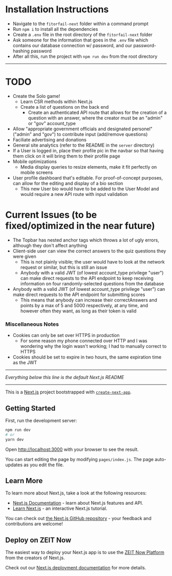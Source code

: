 # Installation Instructions

-   Navigate to the `fitorfail-next` folder within a command prompt
-   Run `npm i` to install all the dependencies
-   Create a `.env` file in the root directory of the `fitorfail-next` folder
-   Ask someone for the information that goes in the `.env` file which contains our database connection w/ password, and our password-hashing password
-   After all this, run the project with `npm run dev` from the root directory

---

# TODO

-   Create the Solo game!
    -   Learn CSR methods within Next.js
    -   Create a list of questions on the back end
        -   Create an authenticated API route that allows for the creation of a question with an answer, where the creator must be an "admin" or "gov" account_type
-   Allow "appropriate government officials and designated personel" ("admin" and "gov") to contribute input (add/remove questions)
-   Faciliate advertising and donations
-   General site analytics (refer to the README in the `server` directory)
-   If a User is logged in, place their profile pic in the navbar so that having them click on it will bring them to their profile page
-   Mobile optimizations
    -   Media display queries to resize elements, make it fit perfectly on mobile screens
-   User profile dashboard that's editable. For proof-of-concept purposes, can allow for the editing and display of a bio section
    -   This new User bio would have to be added to the User Model and would require a new API route with input validation

# Current Issues (to be fixed/optimized in the near future)

-   The Topbar has nested anchor tags which throws a lot of ugly errors, although they don't affect anything
-   Client-side user can view the correct answers to the quiz questions they were given
    -   This is not plainly visible; the user would have to look at the network request or similar, but this is still an issue
    -   Anybody with a valid JWT (of lowest account_type privilege "user") can make direct requests to the API endpoint to keep receiving information on four randomly-selected questions from the database
-   Anybody with a valid JWT (of lowest account_type privilege "user") can make direct requests to the API endpoint for submitting scores
    -   This means that anybody can increase their correctAnswers and points by a max of 5 and 5000 respectively, at any time, and however often they want, as long as their token is valid

### Miscellaneous Notes

-   Cookies can only be set over HTTPS in production
    -   For some reason my phone connected over HTTP and I was wondering why the login wasn't working; I had to manually correct to HTTPS
-   Cookies should be set to expire in two hours, the same expiration time as the JWT

---

_Everything below this line is the default Next.js README_

---

This is a [Next.js](https://nextjs.org/) project bootstrapped with [`create-next-app`](https://github.com/zeit/next.js/tree/canary/packages/create-next-app).

## Getting Started

First, run the development server:

```bash
npm run dev
# or
yarn dev
```

Open [http://localhost:3000](http://localhost:3000) with your browser to see the result.

You can start editing the page by modifying `pages/index.js`. The page auto-updates as you edit the file.

## Learn More

To learn more about Next.js, take a look at the following resources:

-   [Next.js Documentation](https://nextjs.org/docs) - learn about Next.js features and API.
-   [Learn Next.js](https://nextjs.org/learn) - an interactive Next.js tutorial.

You can check out [the Next.js GitHub repository](https://github.com/zeit/next.js/) - your feedback and contributions are welcome!

## Deploy on ZEIT Now

The easiest way to deploy your Next.js app is to use the [ZEIT Now Platform](https://zeit.co/import?utm_medium=default-template&filter=next.js&utm_source=create-next-app&utm_campaign=create-next-app-readme) from the creators of Next.js.

Check out our [Next.js deployment documentation](https://nextjs.org/docs/deployment) for more details.
